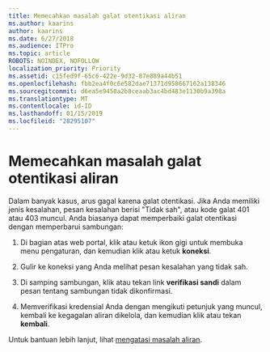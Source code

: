 ```yaml
---
title: Memecahkan masalah galat otentikasi aliran
ms.author: kaarins
author: kaarins
ms.date: 6/27/2018
ms.audience: ITPro
ms.topic: article
ROBOTS: NOINDEX, NOFOLLOW
localization_priority: Priority
ms.assetid: c15fed9f-65c6-422e-9d32-87e889a44b51
ms.openlocfilehash: fbb2ea4f0c6e582dae71371d958667162a138346
ms.sourcegitcommit: d6ea5e9458a2b8ceaab3ac4bd483e1130b9a398a
ms.translationtype: MT
ms.contentlocale: id-ID
ms.lasthandoff: 01/15/2019
ms.locfileid: "28295107"
---
```

# <a name="troubleshoot-flow-authentication-errors"></a>Memecahkan masalah galat otentikasi aliran

Dalam banyak kasus, arus gagal karena galat otentikasi. Jika Anda memiliki jenis kesalahan, pesan kesalahan berisi "Tidak sah", atau kode galat 401 atau 403 muncul. Anda biasanya dapat memperbaiki galat otentikasi dengan memperbarui sambungan:
  
1. Di bagian atas web portal, klik atau ketuk ikon gigi untuk membuka menu pengaturan, dan kemudian klik atau ketuk **koneksi**.
    
2. Gulir ke koneksi yang Anda melihat pesan kesalahan yang tidak sah.
    
3. Di samping sambungan, klik atau tekan link **verifikasi sandi** dalam pesan tentang sambungan tidak dikonfirmasi. 
    
4. Memverifikasi kredensial Anda dengan mengikuti petunjuk yang muncul, kembali ke kegagalan aliran dikelola, dan kemudian klik atau tekan **kembali**.
    
Untuk bantuan lebih lanjut, lihat [mengatasi masalah aliran](https://go.microsoft.com/fwlink/?linkid=872110).
  

